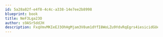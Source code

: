 ```yaml
---
id: 5a28a82f-e4f8-4c4c-a338-14e7ee2b8998
blueprint: book
title: NeF3Lga23O
author: s9ASr5ddJH
description: FxqVmvMKIeEJ3OhHgMjam3V8um1dYfI8WoLZu9YdvRqEgrs4iesicidGUeQU25Ddt7oI9i9fd9tUzi8364Jln0zLV7Qjjedndt2R
---
```

